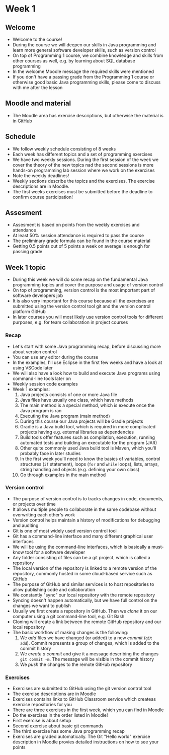 # Week 1

## Welcome

- Welcome to the course!
- During the course we will deepen our skills in Java programming and learn more general software developer skills, such as version control
- On top of Programming 1 course, we combine knowledge and skills from other courses as well, e.g. by learning about SQL database programming
- In the welcome Moodle message the required skills were mentioned
- If you don't have a passing grade from the Programming 1 course or otherwise good basic Java programming skills, please come to discuss with me after the lesson

## Moodle and material

- The Moodle area has exercise descriptions, but otherwise the material is in GitHub

## Schedule

- We follow weekly schedule consisting of 8 weeks
- Each week has different topics and a set of programming exercises
- We have two weekly sessions. During the first session of the week we cover the theory of the new topics nad the second sessions is more hands-on programming lab session where we work on the exercises
- Note the weekly deadlines!
- Weekly sections describe the topics and the exercises. The exercise descriptions are in Moodle.
- The first weeks exercises must be submitted before the deadline to confirm course participation!

## Assesment

- Assesment is based on points from the weekly exercises and attendance
- At least 50% session attendance is required to pass the course
- The preliminary grade formula can be found in the course material
- Getting 0.5 points out of 5 points a week on average is enough for passing grade

## Week 1 topic

- During this week we will do some recap on the fundamental Java programming topics and cover the purpose and usage of version control
- On top of programming, version control is the most important part of software developers job
- It is also very important for this course because all the exercises are submitted using the version control tool git and the version control platform GitHub
- In later courses you will most likely use version control tools for different purposes, e.g. for team collaboration in project courses

### Recap

- Let's start with some Java programming recap, before discussing more about version control
- You can use any editor during the course
- In the examples, I'll use Eclipse in the first few weeks and have a look at using VSCode later
- We will also have a look how to build and execute Java programs using command-line tools later on
- Weekly session code examples
- Week 1 examples:
  1. Java projects consists of one or more Java file
  2. Java files have usually one class, which have methods
  3. The main method is a special method, which is execute once the Java program is ran
  4. Executing the Java program (main method)
  5. During this course our Java projects will be Gradle projects
  6. Gradle is a Java build tool, which is required in more complicated projects having e.g. external libraries as dependencies
  7. Build tools offer features such as compilation, execution, running automated tests and building an executable for the program (JAR)
  8. Other quite commonly used Java build tool is Maven, which you'll probably face in later studies
  9. In the first week you'll need to know the basics of variables, control structures (`if` statement), loops (`for` and `while` loops), lists, arrays, string handling and objects (e.g. defining your own class)
  10. Go through examples in the main method

### Version control

- The purpose of version control is to tracks changes in code, documents, or projects over time
- It allows multiple people to collaborate in the same codebase without overwriting each other's work
- Version control helps maintain a history of modifications for debugging and auditing
- Git is one of most widely used version control tool
- Git has a command-line interface and many different graphical user interfaces
- We will be using the command-line interfaces, which is basically a must-know tool for a software developer
- Any folder consisting of files can be a git project, which is called a repository
- The local version of the repository is linked to a remote version of the repository, commonly hosted in some cloud-based service such as GitHub
- The purpose of GitHub and similar services is to host repositories to allow publishing code and collaboration
- We constantly "sync" our local repository with the remote repository
- Syncing doesn't happen automatically, but we have full control on the changes we want to publish
- Usually we first create a repository in GitHub. Then we _clone_ it on our computer using a git command-line tool, e.g. Git Bash
- Cloning will create a link between the remote GitHub repository and our local repository
- The basic workflow of making changes is the following:
  1. We _add_ files we have changed (or added) to a new _commit_ (`git add`). Commit represents a group of changes, which is added to the commit history
  2. We _create a commit_ and give it a message describing the changes `git commit -m`. The message will be visible in the commit history
  3. We _push_ the changes to the remote GitHub repository

### Exercises

- Exercises are submitted to GitHub using the git version control tool
- The exercise descriptions are in Moodle
- Exercises contains links to GitHub Classroom service which createas exercise repositories for you
- There are three exercises in the first week, which you can find in Moodle
- Do the exercises in the order listed in Moodle!
- First exercise is about setup
- Second exercise about basic git commands
- The third exercise has some Java programming recap
- Exercises are graded automatically. The Git "Hello world" exercise description in Moodle provies detailed instructions on how to see your points
